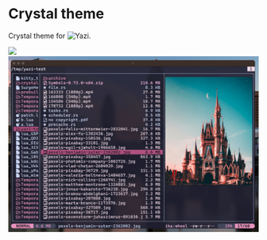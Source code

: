 # Crystal theme

Crystal theme for ![Yazi](https://github.com/sxyazi/yazi).

![](https://sachinsenal0x64.github.io/picx-images-hosting/2024-01-03_18-31.4pbq5cqm5lds.webp)  ![](./screenshot.png)
 


